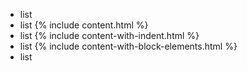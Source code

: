 ---
---

- list
- list
  {% include content.html %}
- list
  {% include content-with-indent.html %}
- list
  {% include content-with-block-elements.html %}
- list
